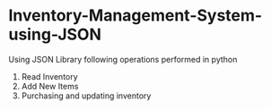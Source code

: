 # Inventory-Management-System-using-JSON
Using JSON Library following operations performed in python
1. Read Inventory
2. Add New Items
3. Purchasing and updating inventory
